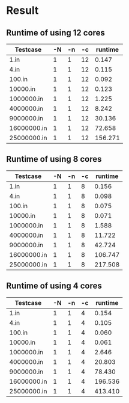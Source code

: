 # Result

## Runtime of using 12 cores

| Testcase     | -N  | -n  | -c  | runtime  |
|------------- |---- |---- |---- |--------- |
| 1.in         | 1   | 1   | 12  | 0.147    |
| 4.in         | 1   | 1   | 12  | 0.115    |
| 100.in       | 1   | 1   | 12  | 0.092    |
| 10000.in     | 1   | 1   | 12  | 0.123    |
| 1000000.in   | 1   | 1   | 12  | 1.225    |
| 4000000.in   | 1   | 1   | 12  | 8.242    |
| 9000000.in   | 1   | 1   | 12  | 30.136   |
| 16000000.in  | 1   | 1   | 12  | 72.658   |
| 25000000.in  | 1   | 1   | 12  | 156.271  |

## Runtime of using 8 cores

| Testcase    | -N | -n | -c | runtime |
|-------------|----|----|----|---------|
| 1.in        | 1  | 1  | 8  | 0.156   |
| 4.in        | 1  | 1  | 8  | 0.098   |
| 100.in      | 1  | 1  | 8  | 0.075   |
| 10000.in    | 1  | 1  | 8  | 0.071   |
| 1000000.in  | 1  | 1  | 8  | 1.588   |
| 4000000.in  | 1  | 1  | 8  | 11.722  |
| 9000000.in  | 1  | 1  | 8  | 42.724  |
| 16000000.in | 1  | 1  | 8  | 106.747 |
| 25000000.in | 1  | 1  | 8  | 217.508 |

## Runtime of using 4 cores

| Testcase    | -N | -n | -c | runtime |
|-------------|----|----|----|---------|
| 1.in        | 1  | 1  | 4  | 0.154   |
| 4.in        | 1  | 1  | 4  | 0.105   |
| 100.in      | 1  | 1  | 4  | 0.060   |
| 10000.in    | 1  | 1  | 4  | 0.061   |
| 1000000.in  | 1  | 1  | 4  | 2.646   |
| 4000000.in  | 1  | 1  | 4  | 20.803  |
| 9000000.in  | 1  | 1  | 4  | 78.430  |
| 16000000.in | 1  | 1  | 4  | 196.536 |
| 25000000.in | 1  | 1  | 4  | 413.410 |
